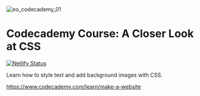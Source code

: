 ![eo_codecademy_01](https://user-images.githubusercontent.com/55994508/91650891-1b519680-ea4b-11ea-839a-dd154e76ed9d.jpg)

# Codecademy Course: A Closer Look at CSS

[![Netlify Status](https://api.netlify.com/api/v1/badges/5582e0c9-561a-4801-b065-827a916b0dbf/deploy-status)](https://app.netlify.com/sites/sproud/deploys)

Learn how to style text and add background images with CSS.

https://www.codecademy.com/learn/make-a-website
